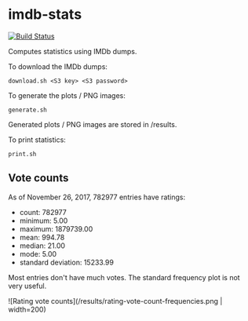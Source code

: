 # imdb-stats

[![Build Status](https://travis-ci.org/obruchez/imdb-stats.svg?branch=master)](https://travis-ci.org/obruchez/imdb-stats)

Computes statistics using IMDb dumps.

To download the IMDb dumps:

```download.sh <S3 key> <S3 password>```

To generate the plots / PNG images:

```generate.sh```

Generated plots / PNG images are stored in /results.

To print statistics:

```print.sh```

## Vote counts

As of November 26, 2017, 782977 entries have ratings:

- count: 782977
- minimum: 5.00
- maximum: 1879739.00
- mean: 994.78
- median: 21.00
- mode: 5.00
- standard deviation: 15233.99

Most entries don't have much votes. The standard frequency plot is not very useful.

![Rating vote counts](/results/rating-vote-count-frequencies.png | width=200)
